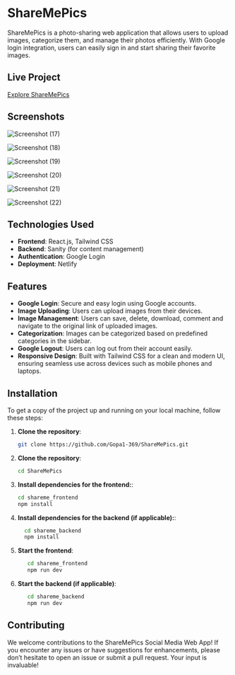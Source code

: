 # ShareMePics

ShareMePics is a photo-sharing web application that allows users to upload images, categorize them, and manage their photos efficiently. With Google login integration, users can easily sign in and start sharing their favorite images.

## Live Project

[Explore ShareMePics](https://sharemepicss.netlify.app)

## Screenshots


![Screenshot (17)](https://github.com/user-attachments/assets/1410e5b7-4ee9-40b7-85a1-0b285b3fdc35)

![Screenshot (18)](https://github.com/user-attachments/assets/7f1184cd-09cb-4254-852e-bd77bab11837)

![Screenshot (19)](https://github.com/user-attachments/assets/d1324a10-0e1a-46a2-be34-4dada775c4a3)

![Screenshot (20)](https://github.com/user-attachments/assets/7538179a-7d92-48f3-be61-1bfd2a2b17fc)

![Screenshot (21)](https://github.com/user-attachments/assets/c98125e3-636e-4e93-9650-6a49d17e3317)

![Screenshot (22)](https://github.com/user-attachments/assets/1bc2c7fd-8953-44a0-ba08-2034c1c23f63)



## Technologies Used

- **Frontend**: React.js, Tailwind CSS
- **Backend**: Sanity (for content management)
- **Authentication**: Google Login
- **Deployment**: Netlify

## Features

- **Google Login**: Secure and easy login using Google accounts.
- **Image Uploading**: Users can upload images from their devices.
- **Image Management**: Users can save, delete, download, comment and navigate to the original link of uploaded images.
- **Categorization**: Images can be categorized based on predefined categories in the sidebar.
- **Google Logout**: Users can log out from their account easily.
- **Responsive Design**: Built with Tailwind CSS for a clean and modern UI, ensuring seamless use across devices such as mobile phones and laptops.



## Installation

To get a copy of the project up and running on your local machine, follow these steps:

1. **Clone the repository**:

   ```bash
   git clone https://github.com/Gopa1-369/ShareMePics.git


2. **Clone the repository**:

    ```bash
    cd ShareMePics


3. **Install dependencies for the frontend:**:

    ```bash
    cd shareme_frontend
    npm install
    
 4. **Install dependencies for the backend (if applicable):**:

    ```bash
      cd shareme_backend
      npm install

 5. **Start the frontend**:
    ```bash
       cd shareme_frontend
       npm run dev

 6. **Start the backend (if applicable)**:
     ```bash
        cd shareme_backend
        npm run dev

## Contributing

We welcome contributions to the ShareMePics Social Media Web App! If you encounter any issues or have suggestions for enhancements, please don’t hesitate to open an issue or submit a pull request. Your input is invaluable!



